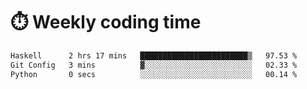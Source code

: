
# :stopwatch: Weekly coding time
<!--START_SECTION:waka-->

```txt
Haskell      2 hrs 17 mins   ████████████████████████▒   97.53 %
Git Config   3 mins          ▓░░░░░░░░░░░░░░░░░░░░░░░░   02.33 %
Python       0 secs          ░░░░░░░░░░░░░░░░░░░░░░░░░   00.14 %
```

<!--END_SECTION:waka-->


<!-- <p> <img src="https://github-readme-stats.vercel.app/api?username=cozgerest&show_icons=true&hide_border=false" />  </p> -->

